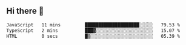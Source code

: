 ## Hi there 👋

 <!--START_SECTION:waka-->

```txt
JavaScript   11 mins         ████████████████████░░░░░   79.53 %
TypeScript   2 mins          ███▓░░░░░░░░░░░░░░░░░░░░░   15.07 %
HTML         0 secs          █▒░░░░░░░░░░░░░░░░░░░░░░░   05.39 %
```

<!--END_SECTION:waka-->

<!--
**ValentinRapp/ValentinRapp** is a ✨ _special_ ✨ repository because its `README.md` (this file) appears on your GitHub profile.

Here are some ideas to get you started:

- 🔭 I’m currently working on ...
- 🌱 I’m currently learning ...
- 👯 I’m looking to collaborate on ...
- 🤔 I’m looking for help with ...
- 💬 Ask me about ...
- 📫 How to reach me: ...
- 😄 Pronouns: ...
- ⚡ Fun fact: ...
-->
